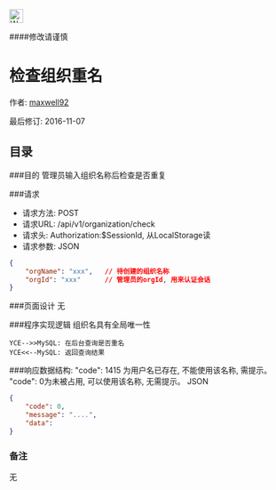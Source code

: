 <img src="http://kubernetes.io/kubernetes/img/warning.png" alt="WARNING" width="25" height="25"> 

####修改请谨慎

检查组织重名
==============

作者: [maxwell92](https://github.com/maxwell92)

最后修订: 2016-11-07

目录
--------------
###目的
管理员输入组织名称后检查是否重复

###请求

* 请求方法: POST
* 请求URL: /api/v1/organization/check
* 请求头: Authorization:$SessionId, 从LocalStorage读  
* 请求参数: 
JSON
```json
{
    "orgName": "xxx",   // 待创建的组织名称
    "orgId": "xxx"      // 管理员的orgId, 用来认证会话
}
```

###页面设计 
无


###程序实现逻辑
组织名具有全局唯一性
```Title: 检查组织重名
YCE-->>MySQL: 在后台查询是否重名 
YCE<<--MySQL: 返回查询结果
```


###响应数据结构: 
"code": 1415 为用户名已存在, 不能使用该名称, 需提示。 
"code": 0为未被占用, 可以使用该名称, 无需提示。
JSON
```json
{
    "code": 0,
    "message": "....",
    "data": 
}
```


### 备注
无
